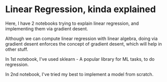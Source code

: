 # Linear Regression, kinda explained

Here, I have 2 notebooks trying to explain linear regression, and implementing them via gradient desent.

Although we can compute linear regression with linear algebra, doing via gradient desent enforces the concept of gradient desent, which will help in other stuff.

In 1st notebook, I've used sklearn - A popular library for ML tasks, to do regression.

In 2nd notebook, I've tried my best to implement a model from scratch.

 
